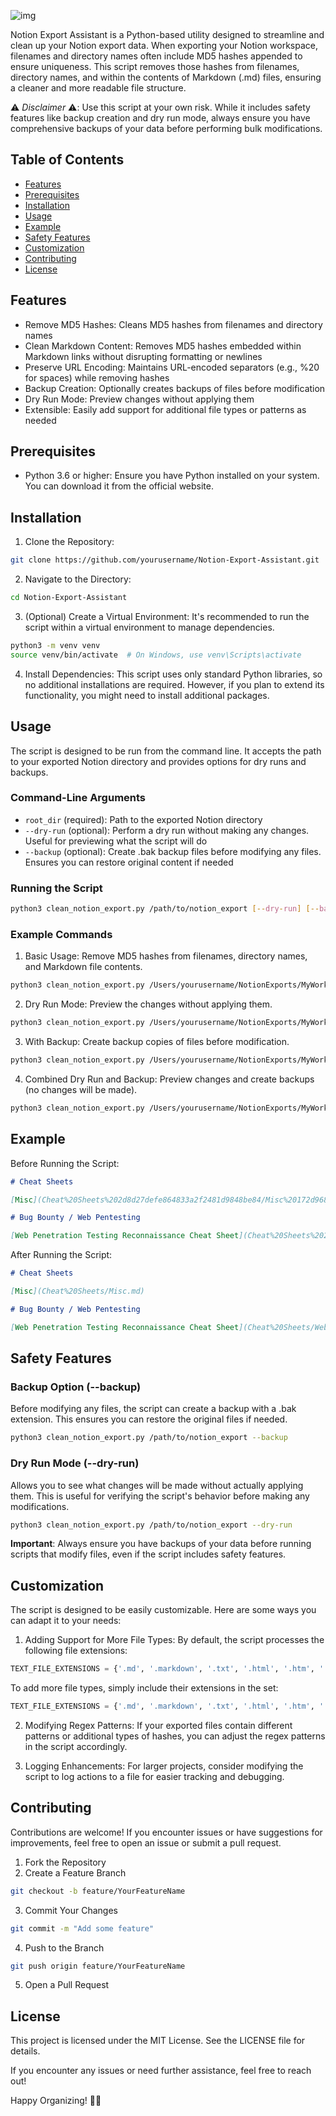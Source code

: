 ![img](https://i.imgur.com/JooOQVK.png)

Notion Export Assistant is a Python-based utility designed to streamline and clean up your Notion export data. When exporting your Notion workspace, filenames and directory names often include MD5 hashes appended to ensure uniqueness. This script removes those hashes from filenames, directory names, and within the contents of Markdown (.md) files, ensuring a cleaner and more readable file structure.

⚠️ *Disclaimer* ⚠️: Use this script at your own risk. While it includes safety features like backup creation and dry run mode, always ensure you have comprehensive backups of your data before performing bulk modifications.

## Table of Contents
- [Features](#features)
- [Prerequisites](#prerequisites)
- [Installation](#installation)
- [Usage](#usage)
- [Example](#example)
- [Safety Features](#safety-features)
- [Customization](#customization)
- [Contributing](#contributing)
- [License](#license)

## Features
- Remove MD5 Hashes: Cleans MD5 hashes from filenames and directory names
- Clean Markdown Content: Removes MD5 hashes embedded within Markdown links without disrupting formatting or newlines
- Preserve URL Encoding: Maintains URL-encoded separators (e.g., %20 for spaces) while removing hashes
- Backup Creation: Optionally creates backups of files before modification
- Dry Run Mode: Preview changes without applying them
- Extensible: Easily add support for additional file types or patterns as needed

## Prerequisites
- Python 3.6 or higher: Ensure you have Python installed on your system. You can download it from the official website.

## Installation

1. Clone the Repository:
```bash
git clone https://github.com/yourusername/Notion-Export-Assistant.git
```

2. Navigate to the Directory:
```bash
cd Notion-Export-Assistant
```

3. (Optional) Create a Virtual Environment:
It's recommended to run the script within a virtual environment to manage dependencies.
```bash
python3 -m venv venv
source venv/bin/activate  # On Windows, use venv\Scripts\activate
```

4. Install Dependencies:
This script uses only standard Python libraries, so no additional installations are required. However, if you plan to extend its functionality, you might need to install additional packages.

## Usage

The script is designed to be run from the command line. It accepts the path to your exported Notion directory and provides options for dry runs and backups.

### Command-Line Arguments
- `root_dir` (required): Path to the exported Notion directory
- `--dry-run` (optional): Perform a dry run without making any changes. Useful for previewing what the script will do
- `--backup` (optional): Create .bak backup files before modifying any files. Ensures you can restore original content if needed

### Running the Script
```bash
python3 clean_notion_export.py /path/to/notion_export [--dry-run] [--backup]
```

### Example Commands

1. Basic Usage:
Remove MD5 hashes from filenames, directory names, and Markdown file contents.
```bash
python3 clean_notion_export.py /Users/yourusername/NotionExports/MyWorkspace
```

2. Dry Run Mode:
Preview the changes without applying them.
```bash
python3 clean_notion_export.py /Users/yourusername/NotionExports/MyWorkspace --dry-run
```

3. With Backup:
Create backup copies of files before modification.
```bash
python3 clean_notion_export.py /Users/yourusername/NotionExports/MyWorkspace --backup
```

4. Combined Dry Run and Backup:
Preview changes and create backups (no changes will be made).
```bash
python3 clean_notion_export.py /Users/yourusername/NotionExports/MyWorkspace --dry-run --backup
```

## Example

Before Running the Script:
```markdown
# Cheat Sheets

[Misc](Cheat%20Sheets%202d8d27defe864833a2f2481d9848be84/Misc%20172d96806c47808a8c66ffa1012f3de7.md)

# Bug Bounty / Web Pentesting

[Web Penetration Testing Reconnaissance Cheat Sheet](Cheat%20Sheets%202d8d27defe864833a2f2481d9848be84/Web%20Penetration%20Testing%20Reconnaissance%20Cheat%20Sheet%20166d96806c47809580bed05be092ba6e.md)
```

After Running the Script:
```markdown
# Cheat Sheets

[Misc](Cheat%20Sheets/Misc.md)

# Bug Bounty / Web Pentesting

[Web Penetration Testing Reconnaissance Cheat Sheet](Cheat%20Sheets/Web%20Penetration%20Testing%20Reconnaissance%20Cheat%20Sheet.md)
```

## Safety Features

### Backup Option (--backup)
Before modifying any files, the script can create a backup with a .bak extension. This ensures you can restore the original files if needed.
```bash
python3 clean_notion_export.py /path/to/notion_export --backup
```

### Dry Run Mode (--dry-run)
Allows you to see what changes will be made without actually applying them. This is useful for verifying the script's behavior before making any modifications.
```bash
python3 clean_notion_export.py /path/to/notion_export --dry-run
```

**Important**: Always ensure you have backups of your data before running scripts that modify files, even if the script includes safety features.

## Customization

The script is designed to be easily customizable. Here are some ways you can adapt it to your needs:

1. Adding Support for More File Types:
By default, the script processes the following file extensions:
```python
TEXT_FILE_EXTENSIONS = {'.md', '.markdown', '.txt', '.html', '.htm', '.json', '.csv', '.xml'}
```

To add more file types, simply include their extensions in the set:
```python
TEXT_FILE_EXTENSIONS = {'.md', '.markdown', '.txt', '.html', '.htm', '.json', '.csv', '.xml', '.rst', '.cfg'}
```

2. Modifying Regex Patterns:
If your exported files contain different patterns or additional types of hashes, you can adjust the regex patterns in the script accordingly.

3. Logging Enhancements:
For larger projects, consider modifying the script to log actions to a file for easier tracking and debugging.

## Contributing

Contributions are welcome! If you encounter issues or have suggestions for improvements, feel free to open an issue or submit a pull request.

1. Fork the Repository
2. Create a Feature Branch
```bash
git checkout -b feature/YourFeatureName
```

3. Commit Your Changes
```bash
git commit -m "Add some feature"
```

4. Push to the Branch
```bash
git push origin feature/YourFeatureName
```

5. Open a Pull Request

## License

This project is licensed under the MIT License. See the LICENSE file for details.


If you encounter any issues or need further assistance, feel free to reach out!

Happy Organizing! 📝✨

